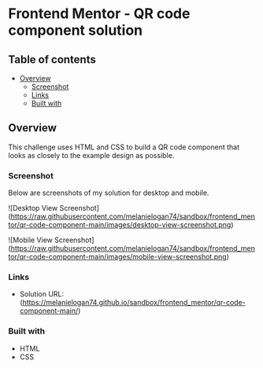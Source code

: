 # Frontend Mentor - QR code component solution

## Table of contents

- [Overview](#overview)
  - [Screenshot](#screenshot)
  - [Links](#links)
  - [Built with](#built-with)
 

## Overview
This challenge uses HTML and CSS to build a QR code component that looks as closely to the example design as possible. 

### Screenshot
Below are screenshots of my solution for desktop and mobile.

![Desktop View Screenshot] (https://raw.githubusercontent.com/melanielogan74/sandbox/frontend_mentor/qr-code-component-main/images/desktop-view-screenshot.png)

![Mobile View Screenshot] (https://raw.githubusercontent.com/melanielogan74/sandbox/frontend_mentor/qr-code-component-main/images/mobile-view-screenshot.png)


### Links
- Solution URL:(https://melanielogan74.github.io/sandbox/frontend_mentor/qr-code-component-main/)

### Built with
- HTML
- CSS